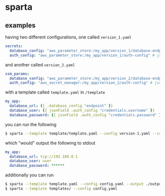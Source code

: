 # sparta

## examples

having two different configurations, one called `version_1.yaml`
```yaml
secrets:
  database_config: "aws_parameter_store:/my_app/version_1/database-endpoint" # single value
  auth_config: "aws_parameter_store:/my_app/version_1/auth-config" # json formatted value
```

and another called `version_2.yaml`

```yaml
ssm_params:
  database_config: "aws_parameter_store:/my_app/version_2/database-endpoint" # single value
  auth_config: "aws_secret_manager:/my_app/version_2/auth-config" # json formatted value
```

with a template called `template.yaml` in `/template` 
```yaml
my_app:
  database_url: {{ .database_config "endpoint" }}
  database_user: {{ jsonField .auth_config "credentials.username" }}
  database_password: {{ jsonField .auth_config "credentials.password" }}
```

you can run the following

```bash
$ sparta --template template/template.yaml --config version-1.yaml --config version-2.yaml 
```

which "would" output the following to stdout

```yaml
my_app:
  database_url: tcp://192.168.0.1
  database_user: user
  database_password: ******
```

additionally you can run 
```bash
$ sparta --template template.yaml --config config.yaml --output ./output # will be written to /output/config.yaml
$ sparta --template templates/ --config config.yaml
```